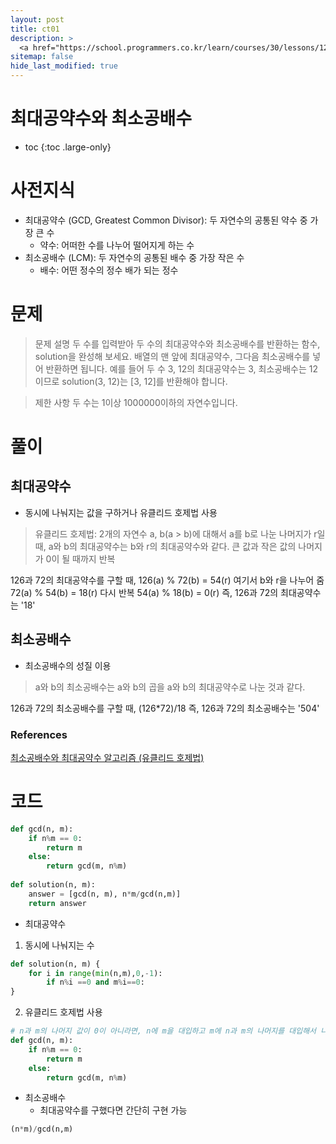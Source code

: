 ```yaml
---
layout: post
title: ct01
description: >
  <a href="https://school.programmers.co.kr/learn/courses/30/lessons/12940?language=python3">프로그래머스: 코딩테스트 연습 > 연습문제 > 최대공약수와 최소공배수</a><br>
sitemap: false
hide_last_modified: true
---
```

# 최대공약수와 최소공배수

* toc
{:toc .large-only}

# 사전지식
- 최대공약수 (GCD, Greatest Common Divisor): 두 자연수의 공통된 약수 중 가장 큰 수
  - 약수: 어떠한 수를 나누어 떨어지게 하는 수
- 최소공배수 (LCM): 두 자연수의 공통된 배수 중 가장 작은 수
  - 배수: 어떤 정수의 정수 배가 되는 정수

# 문제
>문제 설명
두 수를 입력받아 두 수의 최대공약수와 최소공배수를 반환하는 함수, solution을 완성해 보세요. 배열의 맨 앞에 최대공약수, 그다음 최소공배수를 넣어 반환하면 됩니다. 예를 들어 두 수 3, 12의 최대공약수는 3, 최소공배수는 12이므로 solution(3, 12)는 [3, 12]를 반환해야 합니다.

>제한 사항
두 수는 1이상 1000000이하의 자연수입니다.

# 풀이

## 최대공약수
- 동시에 나눠지는 값을 구하거나 유클리드 호제법 사용
> 유클리드 호제법: 2개의 자연수 a, b(a > b)에 대해서 a를 b로 나눈 나머지가 r일 때, a와 b의 최대공약수는 b와 r의 최대공약수와 같다.
> 큰 값과 작은 값의 나머지가 0이 될 때까지 반복

126과 72의 최대공약수를 구할 때,
126(a) % 72(b) = 54(r)
여기서 b와 r을 나누어 줌
72(a) % 54(b) = 18(r)
다시 반복
54(a) % 18(b) = 0(r)
즉, 126과 72의 최대공약수는 '18'

## 최소공배수
- 최소공배수의 성질 이용
> a와 b의 최소공배수는 a와 b의 곱을 a와 b의 최대공약수로 나눈 것과 같다.

126과 72의 최소공배수를 구할 때,
(126*72)/18
즉, 126과 72의 최소공배수는 '504'

### References
[최소공배수와 최대공약수 알고리즘 (유클리드 호제법)](https://imkh.dev/algorithm-gcd-lcm/)

# 코드
```python
def gcd(n, m):
    if n%m == 0:
        return m
    else:
        return gcd(m, n%m)
    
def solution(n, m):
    answer = [gcd(n, m), n*m/gcd(n,m)]
    return answer
```
- 최대공약수
1. 동시에 나눠지는 수
```python
def solution(n, m) {
    for i in range(min(n,m),0,-1): 
        if n%i ==0 and m%i==0:
}
```
2. 유클리드 호제법 사용
```python
# n과 m의 나머지 값이 0이 아니라면, n에 m을 대입하고 m에 n과 m의 나머지를 대입해서 나머지 값이 0이 나올 때까지 반복(재귀함수)
def gcd(n, m):
    if n%m == 0:
        return m
    else:
        return gcd(m, n%m)
```
- 최소공배수
  - 최대공약수를 구했다면 간단히 구현 가능
```python
(n*m)/gcd(n,m)
```